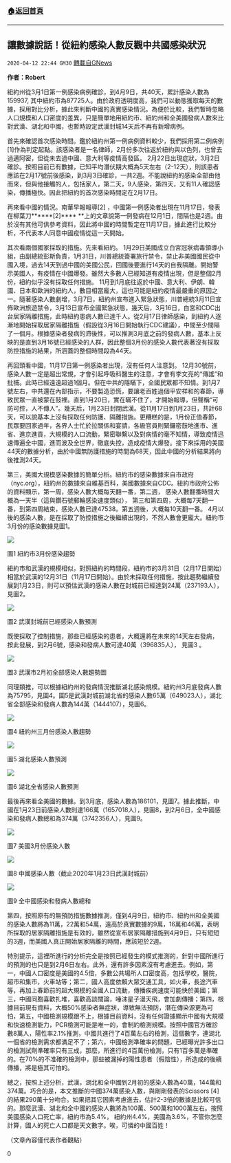 ###  [:house:返回首頁](https://github.com/ourhimalayas/txt)
---

## 讓數據說話！從紐約感染人數反觀中共國感染狀況
`2020-04-12 22:44 GM30` [轉載自GNews](https://gnews.org/zh-hant/170913/)

**作者：Robert**

紐約州從3月1日第一例感染病例確診，到4月9日，共40天，累計感染人數為159937, 其中紐約市為87725人。由於政府透明度高，我們可以動態獲取每天的數據，採用對比分析，據此來判斷中國的真實感染情況。為便於比較，我們暫時忽略人口規模和人口密度的差異，只是簡單地用紐約市、紐約州和全美國發病人數來比對武漢、湖北和中國，也暫時設定武漢封城14天后不再有新增病例。

首先來確認首次感染時間。鑑於紐約州第一例病例資料較少，我們採用第二例病例[1]作為判定起點。該感染者是一名律師，2月份多次往返於紐約與以色列，也曾去過邁阿密，但從未去過中國、意大利等疫情高發區。 2月22日出現症狀，3月2日確診。按照目前已有數據，已知平均潛伏期大概為5天左右（2-12天），則該患者應該在2月17號前後感染，到3月3日確診，一共2週。不能說紐約的感染全部由他而來，但與他接觸的人，包括家人，第二天，9人感染，第四天，又有11人確認感染，傳播極快。因此把紐約的首次感染時間定在2月17日。

再來看中國的情況。南華早報報導[2] ，中國第一例感染者出現在11月17日，發表在柳葉刀\*\*\*\*\*\*[2]\*\*\*\* \*\*上的文章說第一例發病在12月1日，間隔也是2週。由於沒有其他可供參考資料，因此將中國的時間暫定在11月17日，據此進行比較分析，不代表本人同意中國疫情從這一天開始。

其次看兩個國家採取的措施。先來看紐約。 1月29日美國成立白宮冠狀病毒領導小組，由副總統彭斯負責，1月31日，川普總統簽署旅行禁令，禁止非美國國民從中國入境，過去14天到過中國的美國公民，回國後要進行14天的自我隔離。開始警示美國人，有疫情在中國爆發。雖然大多數人已經知道有疫情出現，但是整個2月份，紐約似乎沒有採取任何措施。 11月到1月底往返於中國、意大利、伊朗、韓國、日本和歐洲的紐約人，數目相當龐大，這也可能是紐約疫情最嚴重的原因之一。隨著感染人數劇增，3月7日，紐約州宣布進入緊急狀態，川普總統3月11日宣佈歐洲旅遊禁令，3月13日宣布全國緊急狀態，幾天后，3月16日，白宮和CDC出台居家隔離措施，此時紐約患病人數已達千人。從2月17日律師感染，到紐約人逐漸地開始採取居家隔離措施（假設從3月16日開始執行CDC建議），中間至少間隔了一個月。根據感染者發病的滯後性，可以推測3月底之前的發病人數，基本上反映的是直到3月16號已經感染的人群，因此整個3月份的感染人數代表著沒有採取防控措施的結果，所涵蓋的整個時間段為44天。

再回頭看中國，11月17日第一例感染者出現，沒有任何人注意到。 12月30號前，感染人數一定是超出常規，才會引起呼吸科醫生的注意，才會有李文亮的“傳謠”和批捕。此時已經遠遠超過1個月。但在中共的隱瞞下，全國民眾都不知情。到1月7號左右，中共還在內部指示，不要製造恐慌，要讓老百姓過個平安祥和的春節，導致民眾一直被蒙在鼓裡。直到1月20日，實在瞞不住了，才開始報導，但聲稱“可防可控，人不傳人”。幾天后，1月23日封閉武漢。從11月17日到1月23日，共計68天，可以說基本上沒有採取任何防護、隔離措施。更糟糕的是，1月份正值春節，民眾要回家過年，各界人士忙於拉關係和宴請，各級官員則緊鑼密鼓地進市、進省、進京進貢，大規模的人口流動，緊密聯繫以及對病情的毫不知情，導致疫情迅速傳遍全中國，進而波及全世界，徹底失控，造成疫情大爆發。接下來採用的美國44天的數據分析，由於中國無防護措施的時間為68天，因此中國的分析結果將向後推測24天。

第三，美國大規模感染數據的簡單分析。紐約市的感染數據來自市政府（nyc.org），紐約州的數據來自維基百科，美國數據來自CDC。紐約市政府公佈的資料顯示，第一周，感染人數大概每天翻一番，第二週， 感染人數翻番時間大概為一天半（這與鑽石號郵輪感染速度類似）， 第三和第四周，大概每7天翻一番，到第四周結束，感染人數已達47538。第五週後，大概每10天翻一番。 4月以後的感染人數，是在採取了防控措施之後繼續出現的，不然人數會更龐大。紐約市3月份的感染數據見圖1。

![](https://s3.amazonaws.com/gnews-media-offload/wp-content/uploads/2020/04/12222240/1-65.png)

圖1 紐約市3月份感染趨勢

紐約市和武漢的規模相似，對照紐約的時間段，紐約市的3月31日（2月17日開始）相當於武漢的12月31日（11月17日開始）。由於未採取任何措施，按此趨勢繼續發展到1月23日，則可以預估武漢的感染人數在封城前已經達到24萬（237193人）， 見圖2。

![](https://s3.amazonaws.com/gnews-media-offload/wp-content/uploads/2020/04/12222321/2-35.png)

圖2 武漢封城前已經感染人數預測

既使採取了控制措施，那些已經感染的患者，大概還將在未來的14天左右發病，按此發展，到2月6號，感染和發病人數可達40萬（396835人）， 見圖3 。

![](https://s3.amazonaws.com/gnews-media-offload/wp-content/uploads/2020/04/12222404/3-31.png)

圖3 武漢市2月初全部感染人數趨勢圖

同理類推，可以根據紐約州的發病情況推斷湖北感染規模。紐約州3月底發病人數為75795，見圖4。圖5是武漢封城前湖北省的感染人數65萬（649023人），湖北省全部感染和發病人數為144萬（1444107），見圖6。

![](https://s3.amazonaws.com/gnews-media-offload/wp-content/uploads/2020/04/12222516/4-22.png)

圖4 紐約州三月份感染人數趨勢

![](https://s3.amazonaws.com/gnews-media-offload/wp-content/uploads/2020/04/12222547/5-23.png)

圖5 湖北感染人數預測

![](https://s3.amazonaws.com/gnews-media-offload/wp-content/uploads/2020/04/12222623/6-12.png)

圖6 湖北全省感染人數預測

最後再來看全美國的數據。到3月底，感染人數為186101，見圖7。據此推斷，中國在1月23日前感染人數則達166萬（1657018人），見圖8，到2月6日，全中國感染和發病人數總和為374萬（3742356人），見圖9。

![](https://s3.amazonaws.com/gnews-media-offload/wp-content/uploads/2020/04/12222701/7-11.png)

圖7 美國3月份感染人數

![](https://s3.amazonaws.com/gnews-media-offload/wp-content/uploads/2020/04/12222733/8-9.png)

圖8 中國感染人數（截止2020年1月23日武漢封城前）

![](https://s3.amazonaws.com/gnews-media-offload/wp-content/uploads/2020/04/12222814/9-6.png)

圖9 全中國感染和發病人數總和

第四，按照原有的無預防措施數據推測，僅到4月9日，紐約市、紐約州和全美國的感染人數將為11萬，22萬和54萬，遠高於真實數據的9萬，16萬和46萬，表明所採取的居家隔離措施是有效的，雖然從宣布居家隔離措施到4月9日，只有短短的3週，而美國人真正開始居家隔離的時間，應該短於2週。

特別提示，這裡所進行的分析完全是按照已經發生的模式推測的，針對中國所進行的預測的也只是到2月6日左右。此外，還有許多因素沒有考慮進去。例如，第一，中國人口密度是美國的4.5倍，多數公共場所人口密度高，包括學校，醫院，超市和集市，火車站等；第二，國人高度依賴大眾交通工具，如火車，長途汽車等，再加上春節前的超大規模的全國人口流動，傳播疾病速度可能快於美國；第三，中國同胞喜歡扎堆，喜歡高談闊論，唾沫星子漫天飛，會加劇傳播；第四，根據目前現有資料，大概50%感染者無症狀，導致無法預防，潛在傳染源更為可怕，第五，中國檢測規模跟不上，根據目前資料，沒有任何證據顯示中國有大規模和快速檢測能力，PCR檢測可能是唯一的，會制約檢測規模。按照中國官方確診數8萬人，陽性率2.1%推測，中國共進行了4百萬左右的檢測，這個數字，連湖北一個省的檢測需求都滿足不了；第六，中國檢測準確率的問題，已經曝光許多出口的檢測試劑準確率只有三成，那麼，所進行的4百萬份檢測，只有1百多萬是準確的。在70%的不准確的檢測中，那些被漏掉的陽性患者（假陰性），所造成的後續傳播，將是極其可怕的。

總之，按照上述分析，武漢，湖北和全中國到2月初的感染人數為40萬，144萬和374萬。巧合的是，本文推斷的中國374萬感染人數，與剛剛發表的Scissors [4]的結果290萬十分吻合。如果把其它因素考慮進去，估計2-3倍的數據是比較可信的。那麼武漢、湖北和全中國的感染人數將為100萬、500萬和1000萬左右。按照美國感染人口死亡率，紐約市為5.4%， 紐約州4.4%，美國為3.6%，不管你怎麼計算，國人的死亡人口都是天文數字。唉，可憐的中國百姓！

（文章內容僅代表作者觀點）

0
